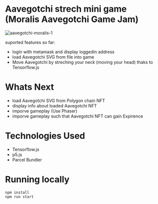 # Aavegotchi strech mini game (Moralis Aavegotchi Game Jam)

![aavegotchi-moralis-1](https://user-images.githubusercontent.com/86926500/132018421-8752a6be-36ea-41ec-b2ee-5bcee7f8a9be.gif)

suported features so far:
- login with metamask and display loggedin address
- load Aavegotchi SVG from file into game
- Move Aavegotchi by streching your neck (moving your head) thaks to Tensorflow.js

# Whats Next
- load Aavegotchi SVG from Polygon chain NFT
- display info about loaded Aavegotchi NFT
- imporve gameplay (Use Phaser) 
- imporve gameplay such that Aavegotchi NFT can gain Expirence

# Technologies Used
- Tensorflow.js
- p5.js
- Parcel Bundler


# Running locally

```shel
npm install
npm run start
```
